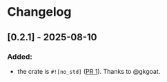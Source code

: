# Changelog

## [0.2.1] - 2025-08-10

### Added:
- the crate is `#![no_std]` ([PR 1](https://github.com/monoid/harm/pull/1)). Thanks to @gkgoat.
